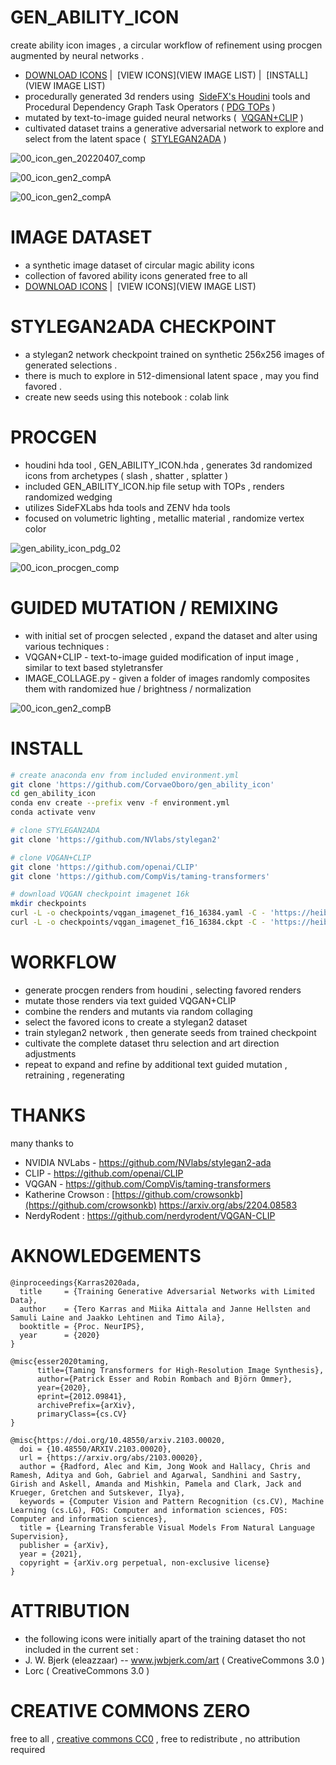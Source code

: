 # GEN_ABILITY_ICON
create ability icon images , a circular workflow of refinement using procgen augmented by neural networks .
- [DOWNLOAD ICONS](https://github.com/CorvaeOboro/gen_ability_icons/archive/refs/heads/master.zip ) |  [VIEW ICONS](VIEW IMAGE LIST) |  [INSTALL](VIEW IMAGE LIST)
- procedurally generated 3d renders using  [SideFX's Houdini](https://www.sidefx.com/) tools and Procedural Dependency Graph Task Operators  ( [PDG TOPs](https://www.sidefx.com/products/pdg/) )
- mutated by text-to-image guided neural networks (  [VQGAN+CLIP](https://github.com/CompVis/taming-transformers) )
- cultivated dataset trains a generative adversarial network to explore and select from the latent space (  [STYLEGAN2ADA](https://github.com/NVlabs/stylegan2-ada) )

![00_icon_gen_20220407_comp](https://raw.githubusercontent.com/CorvaeOboro/gen_ability_icon/master/docs/00_icon_gen_20220407_comp.jpg?raw=true "00_icon_gen_20220407_comp")

![00_icon_gen2_compA](https://raw.githubusercontent.com/CorvaeOboro/gen_ability_icon/master/docs/00_icon_gen2_compA.jpg?raw=true "00_icon_gen2_compA")

![00_icon_gen2_compA](https://raw.githubusercontent.com/CorvaeOboro/gen_ability_icon/master/docs/gen_ability_icon_process.jpg?raw=true "00_icon_gen2_compA")


# IMAGE DATASET
- a synthetic image dataset of circular magic ability icons
- collection of favored ability icons generated free to all 
- [DOWNLOAD ICONS](https://github.com/CorvaeOboro/gen_ability_icons/archive/refs/heads/master.zip ) |  [VIEW ICONS](VIEW IMAGE LIST)

# STYLEGAN2ADA CHECKPOINT
- a stylegan2 network checkpoint trained on synthetic 256x256 images of generated selections .
- there is much to explore in 512-dimensional latent space , may you find favored .
- create new seeds using this notebook : colab link

# PROCGEN
- houdini hda tool , GEN_ABILITY_ICON.hda , generates 3d randomized icons from archetypes ( slash , shatter , splatter )
- included GEN_ABILITY_ICON.hip file setup with TOPs , renders randomized wedging  
- utilizes SideFXLabs hda tools and ZENV hda tools 
- focused on volumetric lighting , metallic material , randomize vertex color

![gen_ability_icon_pdg_02](https://raw.githubusercontent.com/CorvaeOboro/gen_ability_icon/master/docs/gen_ability_icon_pdg_02.jpg?raw=true "gen_ability_icon_pdg_02")

![00_icon_procgen_comp](https://raw.githubusercontent.com/CorvaeOboro/gen_ability_icon/master/docs/00_icon_procgen_comp.jpg?raw=true "00_icon_procgen_comp")

# GUIDED MUTATION / REMIXING
- with initial set of procgen selected , expand the dataset and alter using various techniques :
- VQGAN+CLIP - text-to-image guided modification of input image , similar to text based styletransfer 
- IMAGE_COLLAGE.py - given a folder of images randomly composites them with randomized hue / brightness / normalization 

![00_icon_gen2_compB](https://raw.githubusercontent.com/CorvaeOboro/gen_ability_icon/master/docs/00_icon_gen2_compB.jpg?raw=true "00_icon_gen2_compB")

# INSTALL

```.bash
# create anaconda env from included environment.yml
git clone 'https://github.com/CorvaeOboro/gen_ability_icon'
cd gen_ability_icon
conda env create --prefix venv -f environment.yml
conda activate venv

# clone STYLEGAN2ADA
git clone 'https://github.com/NVlabs/stylegan2'

# clone VQGAN+CLIP 
git clone 'https://github.com/openai/CLIP'
git clone 'https://github.com/CompVis/taming-transformers'

# download VQGAN checkpoint imagenet 16k
mkdir checkpoints
curl -L -o checkpoints/vqgan_imagenet_f16_16384.yaml -C - 'https://heibox.uni-heidelberg.de/d/a7530b09fed84f80a887/files/?p=%2Fconfigs%2Fmodel.yaml&dl=1' #ImageNet 16384
curl -L -o checkpoints/vqgan_imagenet_f16_16384.ckpt -C - 'https://heibox.uni-heidelberg.de/d/a7530b09fed84f80a887/files/?p=%2Fckpts%2Flast.ckpt&dl=1' #ImageNet 16384

```

# WORKFLOW
- generate procgen renders from houdini , selecting favored renders
- mutate those renders via text guided VQGAN+CLIP 
- combine the renders and mutants via random collaging 
- select the favored icons to create a stylegan2 dataset 
- train stylegan2 network , then generate seeds from trained checkpoint
- cultivate the complete dataset thru selection and art direction adjustments 
- repeat to expand and refine by additional text guided mutation , retraining , regenerating

# THANKS
many thanks to 
- NVIDIA NVLabs - https://github.com/NVlabs/stylegan2-ada
- CLIP - https://github.com/openai/CLIP
- VQGAN - https://github.com/CompVis/taming-transformers
- Katherine Crowson : [https://github.com/crowsonkb](https://github.com/crowsonkb)  https://arxiv.org/abs/2204.08583
- NerdyRodent : https://github.com/nerdyrodent/VQGAN-CLIP

# AKNOWLEDGEMENTS
```
@inproceedings{Karras2020ada,
  title     = {Training Generative Adversarial Networks with Limited Data},
  author    = {Tero Karras and Miika Aittala and Janne Hellsten and Samuli Laine and Jaakko Lehtinen and Timo Aila},
  booktitle = {Proc. NeurIPS},
  year      = {2020}
}
```
```
@misc{esser2020taming,
      title={Taming Transformers for High-Resolution Image Synthesis}, 
      author={Patrick Esser and Robin Rombach and Björn Ommer},
      year={2020},
      eprint={2012.09841},
      archivePrefix={arXiv},
      primaryClass={cs.CV}
}
```
```
@misc{https://doi.org/10.48550/arxiv.2103.00020,
  doi = {10.48550/ARXIV.2103.00020},
  url = {https://arxiv.org/abs/2103.00020},
  author = {Radford, Alec and Kim, Jong Wook and Hallacy, Chris and Ramesh, Aditya and Goh, Gabriel and Agarwal, Sandhini and Sastry, Girish and Askell, Amanda and Mishkin, Pamela and Clark, Jack and Krueger, Gretchen and Sutskever, Ilya},
  keywords = {Computer Vision and Pattern Recognition (cs.CV), Machine Learning (cs.LG), FOS: Computer and information sciences, FOS: Computer and information sciences},
  title = {Learning Transferable Visual Models From Natural Language Supervision},
  publisher = {arXiv},
  year = {2021},
  copyright = {arXiv.org perpetual, non-exclusive license}
}
```

# ATTRIBUTION
- the following icons were initially apart of the training dataset tho not included in the current set :
- J. W. Bjerk (eleazzaar) -- www.jwbjerk.com/art  ( CreativeCommons 3.0 )
- Lorc ( CreativeCommons 3.0 )

# CREATIVE COMMONS ZERO 
free to all , [creative commons CC0](https://creativecommons.org/publicdomain/zero/1.0/) , free to redistribute , no attribution required